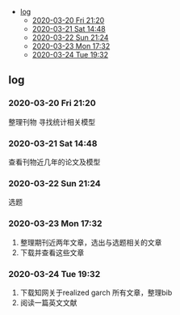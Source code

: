 
- [log](#log)
  - [2020-03-20 Fri 21:20](#2020-03-20-fri-2120)
  - [2020-03-21 Sat 14:48](#2020-03-21-sat-1448)
  - [2020-03-22 Sun 21:24](#2020-03-22-sun-2124)
  - [2020-03-23 Mon 17:32](#2020-03-23-mon-1732)
  - [2020-03-24 Tue 19:32](#2020-03-24-tue-1932)

## log
### 2020-03-20 Fri 21:20
整理刊物
寻找统计相关模型

### 2020-03-21 Sat 14:48
查看刊物近几年的论文及模型

### 2020-03-22 Sun 21:24
选题

### 2020-03-23 Mon 17:32
1. 整理期刊近两年文章，选出与选题相关的文章
2. 下载并查看这些文章

### 2020-03-24 Tue 19:32
1. 下载知网关于realized garch 所有文章，整理bib
2. 阅读一篇英文文献
   